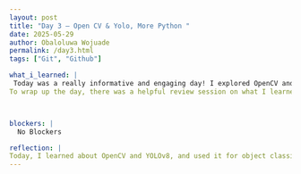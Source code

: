 ```yaml
---
layout: post
title: "Day 3 – Open CV & Yolo, More Python "
date: 2025-05-29
author: Obaloluwa Wojuade
permalink: /day3.html
tags: ["Git", "Github"]

what_i_learned: |
 Today was a really informative and engaging day! I explored OpenCV and YOLO, two powerful tools used in computer vision. Specifically, I worked with YOLOv8 for object classification, which allowed me to detect and identify objects in images with high accuracy.Later in the day, I participated in a fun and collaborative activity with my teammates, an escape room challenge. We split into groups and had to solve puzzles to help each other escape. It was a great team-building experience that encouraged communication, strategy, and quick thinking
To wrap up the day, there was a helpful review session on what I learned yesterday. We revisited concepts like dictionaries and sets in Python, and I also learned how to read from and write to files in Python



blockers: |
  No Blockers

reflection: |
Today, I learned about OpenCV and YOLOv8, and used it for object classification in Python. I also participated in a fun escape room activity with my teammates, where we solved puzzles together. Later, we reviewed Python concepts like dictionaries, sets, and file I/O, which helped reinforce what I learned yesterday. Overall, it was a great mix of technical learning and team collaboration.
---
```

